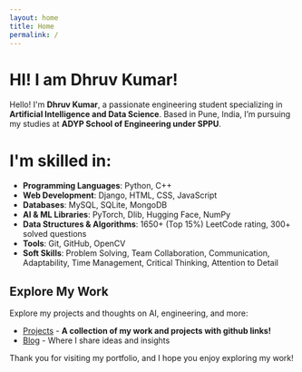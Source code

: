```yaml
---
layout: home
title: Home
permalink: /
---
```


# HI! I am Dhruv Kumar!

Hello! I'm **Dhruv Kumar**, a passionate engineering student specializing in **Artificial Intelligence and Data Science**. Based in Pune, India, I’m pursuing my studies at **ADYP School of Engineering under SPPU**.

# I'm skilled in:
- **Programming Languages**: Python, C++
- **Web Development**: Django, HTML, CSS, JavaScript
- **Databases**: MySQL, SQLite, MongoDB
- **AI & ML Libraries**: PyTorch, Dlib, Hugging Face, NumPy
- **Data Structures & Algorithms**: 1650+ (Top 15%) LeetCode rating, 300+ solved questions
- **Tools**: Git, GitHub, OpenCV
- **Soft Skills**: Problem Solving, Team Collaboration, Communication, Adaptability, Time Management, Critical Thinking, Attention to Detail

## Explore My Work

Explore my projects and thoughts on AI, engineering, and more:

- [Projects](/projects) - **A collection of my work and projects with github links!**
- [Blog](/blog) - Where I share ideas and insights

Thank you for visiting my portfolio, and I hope you enjoy exploring my work!
